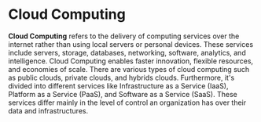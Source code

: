 # Cloud Computing

**Cloud Computing** refers to the delivery of computing services over the internet rather than using local servers or personal devices. These services include servers, storage, databases, networking, software, analytics, and intelligence. Cloud Computing enables faster innovation, flexible resources, and economies of scale. There are various types of cloud computing such as public clouds, private clouds, and hybrids clouds. Furthermore, it's divided into different services like Infrastructure as a Service (IaaS), Platform as a Service (PaaS), and Software as a Service (SaaS). These services differ mainly in the level of control an organization has over their data and infrastructures.
